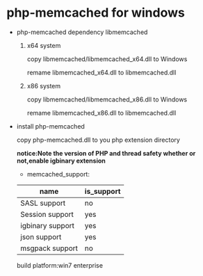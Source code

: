 # php-memcached for windows
 * php-memcached dependency libmemcached

     1. x64 system
        
        copy libmemcached/libmemcached_x64.dll to Windows 
        
        remame libmemcached_x64.dll to libmemcached.dll
     2. x86 system
  
        copy libmemcached/libmemcached_x86.dll to Windows 
        
        remame libmemcached_x86.dll to libmemcached.dll
        
 * install php-memcached
 
    copy php-memcached.dll to you php extension directory
    
    **notice:Note the version of PHP and thread safety whether or not,enable igbinary extension**
    
    * memcached_support:
    
    |name|is_support|
    ----|----------
    |SASL support|no|
    |Session support|yes|
    |igbinary support|yes|
    |json support|yes|
    |msgpack support|no|
    
    
   build platform:win7 enterprise
     
